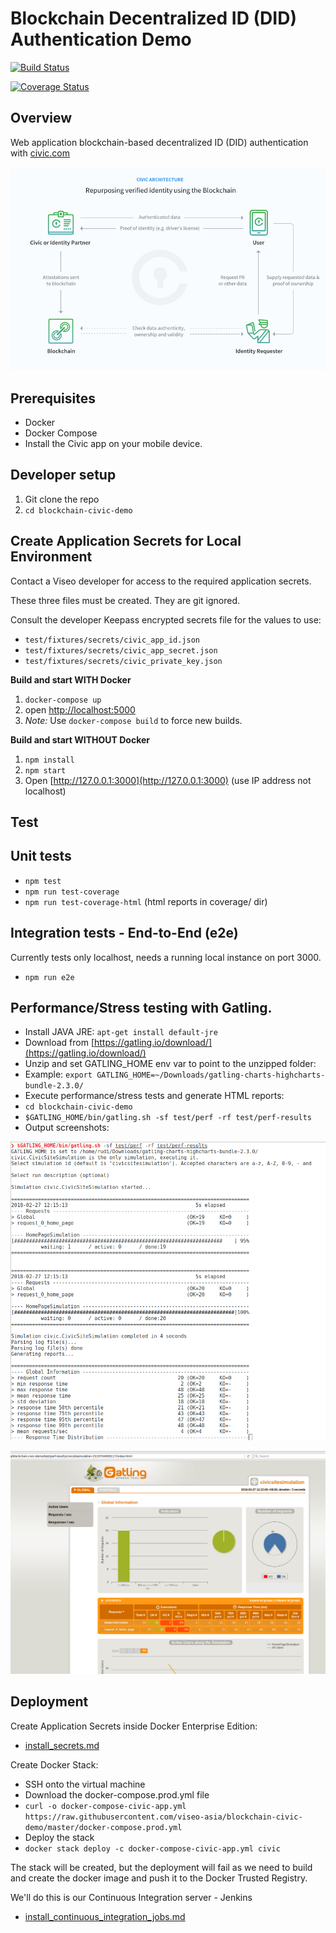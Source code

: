 # Blockchain Decentralized ID (DID) Authentication Demo

[![Build Status](https://travis-ci.org/viseo-asia/blockchain-civic-demo.svg?branch=master)](https://travis-ci.org/viseo-asia/blockchain-civic-demo)

[![Coverage Status](https://coveralls.io/repos/github/viseo-asia/blockchain-civic-demo/badge.svg?branch=master)](https://coveralls.io/github/viseo-asia/blockchain-civic-demo?branch=master)

## Overview

Web application blockchain-based decentralized ID (DID) authentication with [civic.com](civic.com)

![Civic Architecutre](app/assets/images/civic-architecture.png)

## Prerequisites

- Docker
- Docker Compose
- Install the Civic app on your mobile device.

## Developer setup

1. Git clone the repo
2. `cd blockchain-civic-demo`

## Create Application Secrets for Local Environment

Contact a Viseo developer for access to the required application secrets.

These three files must be created. They are git ignored.

Consult the developer Keepass encrypted secrets file for the values to use:

- `test/fixtures/secrets/civic_app_id.json`
- `test/fixtures/secrets/civic_app_secret.json`
- `test/fixtures/secrets/civic_private_key.json`

**Build and start WITH Docker**

1. `docker-compose up`
2. open [http://localhost:5000](http://localhost:5000)
3. *Note:* Use `docker-compose build` to force new builds.

**Build and start WITHOUT Docker**

1. `npm install`
2. `npm start`
3. Open [http://127.0.0.1:3000](http://127.0.0.1:3000) (use IP address not localhost)

## Test

## Unit tests

- `npm test`
- `npm run test-coverage`
- `npm run test-coverage-html` (html reports in coverage/ dir)

## Integration tests - End-to-End (e2e)

Currently tests only localhost, needs a running local instance on port 3000.

- `npm run e2e`

## Performance/Stress testing with Gatling.

- Install JAVA JRE: `apt-get install default-jre`
- Download from [https://gatling.io/download/](https://gatling.io/download/)
- Unzip and set GATLING_HOME env var to point to the unzipped folder:
- Example: `export GATLING_HOME=~/Downloads/gatling-charts-highcharts-bundle-2.3.0/`
- Execute performance/stress tests and generate HTML reports:
- `cd blockchain-civic-demo`
- `$GATLING_HOME/bin/gatling.sh -sf test/perf -rf test/perf-results`
- Output screenshots:

![Console](doc/images/gatling-console-output.png)

![HTML](doc/images/gatling-html-output.png)

## Deployment

Create Application Secrets inside Docker Enterprise Edition:

- [install_secrets.md](doc/install_secrets.md)

Create Docker Stack:

- SSH onto the virtual machine
- Download the docker-compose.prod.yml file
- `curl -o docker-compose-civic-app.yml https://raw.githubusercontent.com/viseo-asia/blockchain-civic-demo/master/docker-compose.prod.yml`
- Deploy the stack
- `docker stack deploy -c docker-compose-civic-app.yml civic`

The stack will be created, but the deployment will fail as we need to build and create the docker image and push it to the Docker Trusted Registry.

We'll do this is our Continuous Integration server - Jenkins

- [install_continuous_integration_jobs.md](doc/install_continuous_integration_jobs.md)
